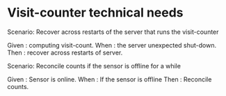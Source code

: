 # Visit-counter technical needs

Scenario: Recover across restarts of the server
that runs the visit-counter
 
  Given : computing visit-count.
  When	: the server unexpected shut-down.
  Then	: recover across restarts of server.

Scenario: Reconcile counts if the sensor is offline for a while

  Given	: Sensor is online.
  When	: If the sensor is offline
  Then	: Reconcile counts.
